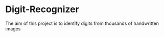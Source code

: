 # Digit-Recognizer
The aim of this project is to identify digits from thousands of handwritten images
